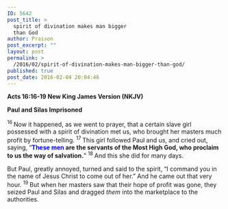 ```yaml
---
ID: 5642
post_title: >
  spirit of divination makes man bigger
  than God
author: Praison
post_excerpt: ""
layout: post
permalink: >
  /2016/02/spirit-of-divination-makes-man-bigger-than-god/
published: true
post_date: 2016-02-04 20:04:46
---
```

<p class="passage-display"><strong><span class="passage-display-bcv">Acts 16:16-19
</span><span class="passage-display-version">New King James Version (NKJV)</span></strong></p>
<strong><span id="en-NKJV-27500" class="text Acts-16-16">Paul and Silas Imprisoned</span></strong>

<span class="text Acts-16-16"><sup class="versenum">16 </sup>Now it happened, as we went to prayer, that a certain slave girl possessed with a spirit of divination met us, who brought her masters much profit by fortune-telling. </span><span id="en-NKJV-27501" class="text Acts-16-17"><sup class="versenum">17 </sup>This girl followed Paul and us, and cried out, saying, “<strong><span style="color: #0000ff;">These men</span> are the servants of the Most High God, who proclaim to us the way of salvation.</strong>” </span><span id="en-NKJV-27502" class="text Acts-16-18"><sup class="versenum">18 </sup>And this she did for many days.</span>

<span class="text Acts-16-18">But Paul, greatly annoyed, turned and said to the spirit, “I command you in the name of Jesus Christ to come out of her.” And he came out that very hour. </span><span id="en-NKJV-27503" class="text Acts-16-19"><sup class="versenum">19 </sup>But when her masters saw that their hope of profit was gone, they seized Paul and Silas and dragged <i>them</i> into the marketplace to the authorities.</span>